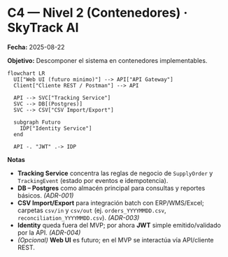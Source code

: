 # C4 — Nivel 2 (Contenedores) · SkyTrack AI

**Fecha:** 2025-08-22

**Objetivo:** Descomponer el sistema en contenedores implementables.

```mermaid
flowchart LR
  UI["Web UI (futuro minimo)"] --> API["API Gateway"]
  Client["Cliente REST / Postman"] --> API

  API --> SVC["Tracking Service"]
  SVC --> DB[(Postgres)]
  SVC --> CSV["CSV Import/Export"]

  subgraph Futuro
    IDP["Identity Service"]
  end

  API -. "JWT" .-> IDP
```

**Notas**
- **Tracking Service** concentra las reglas de negocio de `SupplyOrder` y `TrackingEvent`
  (estado por eventos e idempotencia).
- **DB – Postgres** como almacén principal para consultas y reportes básicos. *(ADR-001)*
- **CSV Import/Export** para integración batch con ERP/WMS/Excel; carpetas `csv/in` y `csv/out`
  (ej. `orders_YYYYMMDD.csv`, `reconciliation_YYYYMMDD.csv`). *(ADR-003)*
- **Identity** queda fuera del MVP; por ahora **JWT** simple emitido/validado por la API. *(ADR-004)*
- *(Opcional)* **Web UI** es futuro; en el MVP se interactúa vía API/cliente REST.




